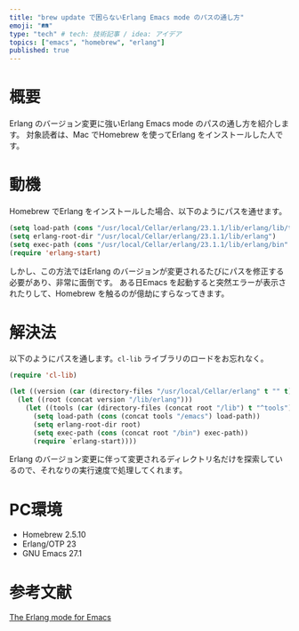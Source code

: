 ```yaml
---
title: "brew update で困らないErlang Emacs mode のパスの通し方"
emoji: "🛤"
type: "tech" # tech: 技術記事 / idea: アイデア
topics: ["emacs", "homebrew", "erlang"]
published: true
---
```


# 概要
Erlang のバージョン変更に強いErlang Emacs mode のパスの通し方を紹介します。
対象読者は、Mac でHomebrew を使ってErlang をインストールした人です。

# 動機

Homebrew でErlang をインストールした場合、以下のようにパスを通せます。

```emacs:~/.emacs.d/init.el
(setq load-path (cons "/usr/local/Cellar/erlang/23.1.1/lib/erlang/lib/tools-3.4.1/emacs" load-path))
(setq erlang-root-dir "/usr/local/Cellar/erlang/23.1.1/lib/erlang")
(setq exec-path (cons "/usr/local/Cellar/erlang/23.1.1/lib/erlang/bin" exec-path))
(require 'erlang-start)
```

しかし、この方法ではErlang のバージョンが変更されるたびにパスを修正する必要があり、非常に面倒です。
ある日Emacs を起動すると突然エラーが表示されたりして、Homebrew を触るのが億劫にすらなってきます。

# 解決法

以下のようにパスを通します。`cl-lib` ライブラリのロードをお忘れなく。

```emacs:~/.emacs.d/init.el
(require 'cl-lib)

(let ((version (car (directory-files "/usr/local/Cellar/erlang" t "" t))))
  (let ((root (concat version "/lib/erlang")))
    (let ((tools (car (directory-files (concat root "/lib") t "^tools"))))
      (setq load-path (cons (concat tools "/emacs") load-path))
      (setq erlang-root-dir root)
      (setq exec-path (cons (concat root "/bin") exec-path))
      (require `erlang-start))))
```

Erlang のバージョン変更に伴って変更されるディレクトリ名だけを探索しているので、それなりの実行速度で処理してくれます。

# PC環境

- Homebrew 2.5.10
- Erlang/OTP 23
- GNU Emacs 27.1

# 参考文献

[The Erlang mode for Emacs](https://erlang.org/doc/apps/tools/erlang_mode_chapter.html)

